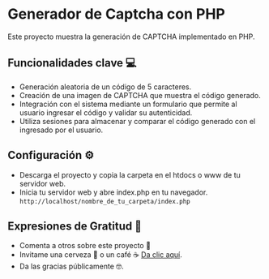 # Generador de Captcha con PHP
Este proyecto muestra la generación de CAPTCHA implementado en PHP.

## Funcionalidades clave 💻

* Generación aleatoria de un código de 5 caracteres.
* Creación de una imagen de CAPTCHA que muestra el código generado.
* Integración con el sistema mediante un formulario que permite al usuario ingresar el código y validar su autenticidad.
* Utiliza sesiones para almacenar y comparar el código generado con el ingresado por el usuario.

## Configuración ⚙️

* Descarga el proyecto y copia la carpeta en el htdocs o www de tu servidor web.
* Inicia tu servidor web y abre index.php en tu navegador. ```http://localhost/nombre_de_tu_carpeta/index.php```

## Expresiones de Gratitud 🎁

- Comenta a otros sobre este proyecto 📢
- Invitame una cerveza 🍺 o un café ☕ [Da clic aquí](https://www.paypal.com/paypalme/markorobles?locale.x=es_XC.).
- Da las gracias públicamente 🤓.
